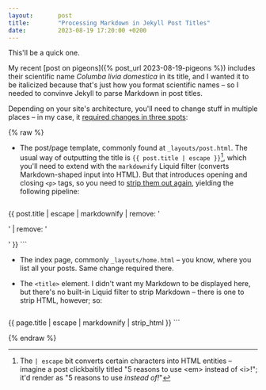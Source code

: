 ```yaml
---
layout:       post
title:        "Processing Markdown in Jekyll Post Titles"
date:         2023-08-19 17:20:00 +0200
---
```


This'll be a quick one.

My recent [post on pigeons]({% post_url 2023-08-19-pigeons %}) includes their scientific name *Columba livia domestica* in its title, and I wanted it to be italicized because that's just how you format scientific names – so I needed to convinve Jekyll to parse Markdown in post titles.

Depending on your site's architecture, you'll need to change stuff in multiple places – in my case, it [required changes in three spots](https://github.com/doersino/excessivelyadequate.com/commit/0e21ac764808d63b5115a9f6cd085c42b1cdef3a):

{% raw  %}

* The post/page template, commonly found at `_layouts/post.html`. The usual way of outputting the title is `{{ post.title | escape }}`[^escape], which you'll need to extend with the `markdownify` Liquid filter (converts Markdown-shaped input into HTML). But that introduces opening and closing `<p>` tags, so you need to [strip them out again](https://stackoverflow.com/a/57256532), yielding the following pipeline:

    ```liquid
{{ post.title | escape | markdownify | remove: '<p>' | remove: '</p>' }}
    ```

* The index page, commonly `_layouts/home.html` – you know, where you list all your posts. Same change required there.

* The `<title>` element. I didn't want my Markdown to be displayed here, but there's no built-in Liquid filter to strip Markdown – there is one to strip HTML, however; so:

    ```liquid
{{ page.title | escape | markdownify | strip_html }}
    ```

{% endraw  %}

[^escape]: The `| escape` bit converts certain characters into HTML entities – imagine a post clickbaitily titled "5 reasons to use &lt;em&gt; instead of &lt;i&gt;!"; it'd render as "5 reasons to use *instead of!*"
